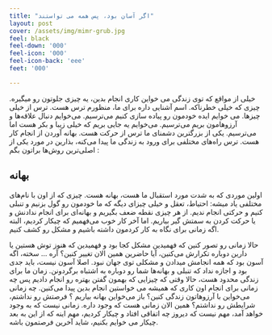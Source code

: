 ```yaml
---
title: "اگر آسان بود، پس همه می تواستند"
layout: post
cover: /assets/img/mimr-grub.jpg
feel: black
feel-down: '000'
feel-icon: '000'
feel-icon-back: 'eee'
feet: '000'

---
```


خیلی از مواقع که توی زندگی می خواین کاری انجام بدین، یه چیزی جلوتون رو میگیره. چیزی که خیلی خطرناکه. اسم آشنایی داره برای ما، منظورم ترس هست. ترس از خیلی چیزها. می خوایم ایده خودمون رو پیاده سازی کنیم می‌ترسیم. می‌خوایم دنبال علاقه‌ها و آرزوهامون بریم می‌ترسیم. می‌خوایم یه جایی بریم که خیلی زیبا و بکر هست اما می‌ترسیم. یکی از بزرگترین دشمنای ما ترس از حرکت هست. بهانه آوردن از انجام کار هست. ترس راه‌های مختلفی برای ورود به زندگی ما پیدا می‌کنه، بذارین در مورد یکی از اصلی‌ترین روش‌ها براتون بگم :

## بهانه
اولین موردی که به شدت مورد استقبال ما هست، بهانه هست. چیزی که از اون با نام‌های مختلفی یاد میشه: احتیاط، تعقل و خیلی چیزای دیگه که ما خودمون رو گول بزنیم و تنبلی کنیم و حرکتی انجام ندیم. از هر چیزی نقطه ضعف بگیریم و بهانه‌ای برای انجام ندادنش و یا حرکت کردن به سمتش گیر بیاریم. اما آخر کار خوب می‌فهمیم که چیکار کردیم، البته اگه زمانی برای نگاه به کار کردمون داشته باشیم و مشکل رو کشف کنیم.

حالا زمانی رو تصور کنین که فهمیدین مشکل کجا بود و فهمیدین که هنوز توش هستین یا دارین دوباره تکرارش می‌کنین، آیا حاضرین همین الان تغییر کنین؟ آره ... سخته، اگه آسون بود که همه انجامش میدادن و مشکلی توی جهان نبود. اصلا آسون نیست، باید جدی بود و اجازه نداد که تنبلی و بهانه‌ها شما رو دوباره به اشتباه برگردونن.
زمان ما برای زندگی محدود هست، حالا وقتی که چیزایی که بهمون گفتن بهتره رو انجام دادیم پس چه زمانی برای انجام اون کاری که همیشه می ‌خواستین انجام بدین پیدا می‌کنین. چه زمانی می‌خواین با آرزوهاتون زندگی کنین؟  باز می‌خواین بهانه بیاریم ؟ فرصتش رو نداشتم، شرایطش رو نداشتم؟ همین الان زمانی هست که وجود داره. زمانی نیست که به وجود خواهد آمد، مهم نیست که دیروز چه اتفاقی افتاد و چیکار کردیم، مهم اینه که از این به بعد چیکار می خوایم بکنیم، شاید آخرین فرصتمون باشه.